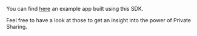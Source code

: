 You can find [here](https://github.com/digime/digime-sdk-nodejs-example) an example app built using this SDK.

Feel free to have a look at those to get an insight into the power of Private Sharing.
